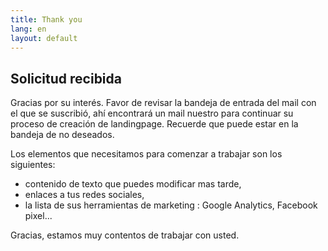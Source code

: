 ```yaml
---
title: Thank you
lang: en
layout: default
---
```


## Solicitud recibida

Gracias por su interés. Favor de revisar la bandeja de entrada del mail con el que se suscribió, ahí encontrará un mail nuestro para continuar su proceso de creación de landingpage. Recuerde que puede estar en la bandeja de no deseados.

Los elementos que necesitamos para comenzar a trabajar son los siguientes:

* contenido de texto que puedes modificar mas tarde,
* enlaces a tus redes sociales,
* la lista de sus herramientas de marketing : Google Analytics, Facebook pixel...

Gracias, estamos muy contentos de trabajar con usted.